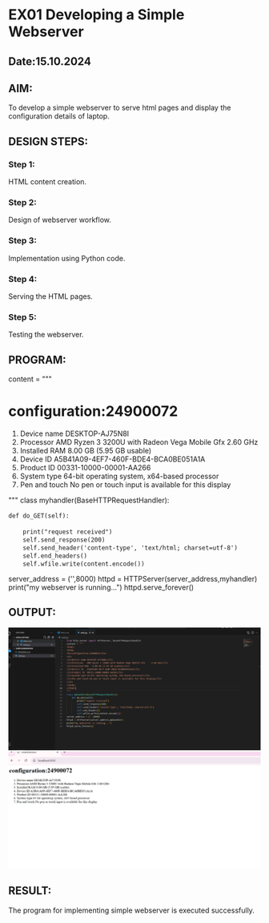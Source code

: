 # EX01 Developing a Simple Webserver
## Date:15.10.2024

## AIM:
To develop a simple webserver to serve html pages and display the configuration details of laptop.

## DESIGN STEPS:
### Step 1: 
HTML content creation.

### Step 2:
Design of webserver workflow.

### Step 3:
Implementation using Python code.

### Step 4:
Serving the HTML pages.

### Step 5:
Testing the webserver.

## PROGRAM:
content = """
<html>
<body>
<h1>configuration:24900072</h1>
<ol>
<li>Device name	DESKTOP-AJ75N8I</li>
<li>Processor	AMD Ryzen 3 3200U with Radeon Vega Mobile Gfx     2.60 GHz</li>
<li>Installed RAM	8.00 GB (5.95 GB usable)</li>
<li>Device ID	A5B41A09-4EF7-460F-BDE4-BCA0BE051A1A</li>
<li>Product ID	00331-10000-00001-AA266</li>
<li>System type	64-bit operating system, x64-based processor</li>
<li>Pen and touch No pen or touch input is available for this display</li>
</ol>
</body>
</html>
"""
class myhandler(BaseHTTPRequestHandler):

    def do_GET(self):

        print("request received")
        self.send_response(200)
        self.send_header('content-type', 'text/html; charset=utf-8')
        self.end_headers()
        self.wfile.write(content.encode())

server_address = ('',8000)
httpd = HTTPServer(server_address,myhandler)
print("my webserver is running...")
httpd.serve_forever()


## OUTPUT:
![alt text](<Screenshot 2024-11-12 083504.png>)
![alt text](<Screenshot 2024-11-12 083427.png>)
## RESULT:
The program for implementing simple webserver is executed successfully.
